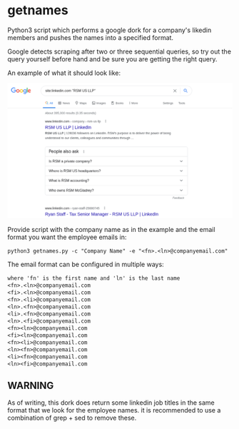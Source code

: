 # getnames

Python3 script which performs a google dork for a company's likedin members and pushes
the names into a specified format.

Google detects scraping after two or three sequential queries, so try out the query yourself
before hand and be sure you are getting the right query.

An example of what it should look like:

![Linkdein Google Dork](./misc/dork.png)

Provide script with the company name as in the example and the email format you want the employee
emails in:

```
python3 getnames.py -c "Company Name" -e "<fn>.<ln>@companyemail.com"
```

The email format can be configured in multiple ways:

```
where 'fn' is the first name and 'ln' is the last name
<fn>.<ln>@companyemail.com
<fi>.<ln>@companyemail.com
<fn>.<li>@companyemail.com
<ln>.<fn>@companyemail.com
<li>.<fn>@companyemail.com
<ln>.<fi>@companyemail.com
<fn><ln>@companyemail.com
<fi><ln>@companyemail.com
<fn><li>@companyemail.com
<ln><fn>@companyemail.com
<li><fn>@companyemail.com
<ln><fi>@companyemail.com
```

## WARNING

As of writing, this dork does return some linkedin job titles in the same format that we look for
the employee names. it is recommended to use a combination of grep + sed to remove these.
